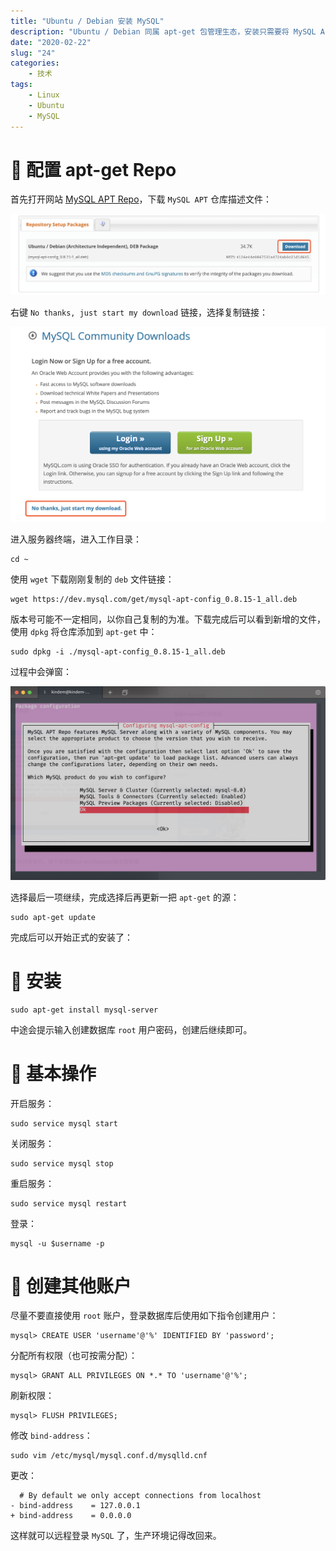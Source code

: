 ```yaml
---
title: "Ubuntu / Debian 安装 MySQL"
description: "Ubuntu / Debian 同属 apt-get 包管理生态，安装只需要将 MySQL APT 仓库添加到 apt-get 中，使用 apt-get 安装即可，详情参考文章。"
date: "2020-02-22"
slug: "24"
categories:
    - 技术
tags:
    - Linux
    - Ubuntu
    - MySQL
---
```


# 🧀 配置 apt-get Repo

首先打开网站 [MySQL APT Repo](https://dev.mysql.com/downloads/repo/apt/)，下载 `MySQL APT` 仓库描述文件：

![MySQL APT Repo](27.png)

右键 `No thanks, just start my download` 链接，选择复制链接：

![Download](28.png)

进入服务器终端，进入工作目录：

```shell
cd ~
```

使用 `wget` 下载刚刚复制的 `deb` 文件链接：

```shell
wget https://dev.mysql.com/get/mysql-apt-config_0.8.15-1_all.deb
```

版本号可能不一定相同，以你自己复制的为准。下载完成后可以看到新增的文件，使用 `dpkg` 将仓库添加到 `apt-get` 中：

```shell
sudo dpkg -i ./mysql-apt-config_0.8.15-1_all.deb
```

过程中会弹窗：

![Repo Request](29.png)

选择最后一项继续，完成选择后再更新一把 `apt-get` 的源：

```shell
sudo apt-get update
```

完成后可以开始正式的安装了：

# 🍙 安装

```shell
sudo apt-get install mysql-server
```

中途会提示输入创建数据库 `root` 用户密码，创建后继续即可。

# 🍥 基本操作

开启服务：

```shell
sudo service mysql start
```

关闭服务：

```shell
sudo service mysql stop
```

重启服务：

```shell
sudo service mysql restart
```

登录：

```shell
mysql -u $username -p
```

# 🍖 创建其他账户

尽量不要直接使用 `root` 账户，登录数据库后使用如下指令创建用户：

```shell
mysql> CREATE USER 'username'@'%' IDENTIFIED BY 'password';
```

分配所有权限（也可按需分配）：

```shell
mysql> GRANT ALL PRIVILEGES ON *.* TO 'username'@'%';
```

刷新权限：

```shell
mysql> FLUSH PRIVILEGES;
```

修改 `bind-address`：

```shell
sudo vim /etc/mysql/mysql.conf.d/mysqlld.cnf
```

更改：

```shell
  # By default we only accept connections from localhost
- bind-address    = 127.0.0.1
+ bind-address    = 0.0.0.0
```

这样就可以远程登录 `MySQL` 了，生产环境记得改回来。
